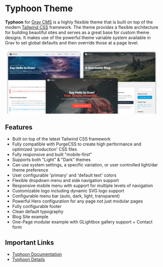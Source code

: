 # Typhoon Theme

**Typhoon** for [Grav CMS](http://github.com/getgrav/grav) is a highly flexible theme that is built on top of the modern [Tailwind CSS](https://tailwindcss.com/) framework.  The theme provides a flexible architecture for building beautiful sites and serves as a great base for custom theme designs.  It makes use of the powerful theme variable system available in Grav to set global defaults and then override those at a page level.  

![](assets/typhoon-header.jpg)

## Features

* Built on top of the latest Tailwind CSS framework
* Fully compatible with PurgeCSS to create high performance and optimized 'production' CSS files
* Fully responsive and built "mobile-first"
* Supports both "Light" & "Dark" themes
* Can use system settings, a specific variation, or user controlled light/dar theme preference
* User configurable 'primary' and 'default text' colors
* Flexible dropdown menu and side navigation support
* Responsive mobile menu with support for multiple levels of navigation
* Customizable logo including dynamic SVG logo support
* Configurable menu bar (auto, dark, light, transparent)
* Powerful Hero configuration for any page not just modular pages
* Fully configurable footer
* Clean default typography
* Blog Site example
* One-Page modular example with GLightbox gallery support + Contact form

## Important Links

* [Typhoon Documentation](https://getgrav.org/premium/typhoon/docs)
* [Typhoon Details](https://getgrav.org/premium/typhoon)